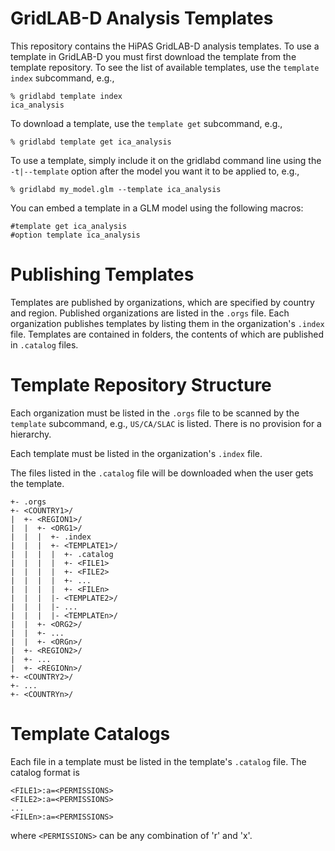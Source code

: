 # GridLAB-D Analysis Templates

This repository contains the HiPAS GridLAB-D analysis templates.  To use a template in GridLAB-D you must first download the template from the template repository. To see the list of available templates, use the `template index` subcommand, e.g.,

~~~
% gridlabd template index
ica_analysis
~~~

To download a template, use the `template get` subcommand, e.g.,

~~~
% gridlabd template get ica_analysis
~~~

To use a template, simply include it on the gridlabd command line using the `-t|--template` option after the model you want it to be applied to, e.g.,

~~~
% gridlabd my_model.glm --template ica_analysis
~~~

You can embed a template in a GLM model using the following macros:

~~~
#template get ica_analysis
#option template ica_analysis
~~~

# Publishing Templates

Templates are published by organizations, which are specified by country and region.  Published organizations are listed in the `.orgs` file.  Each organization publishes templates by listing them in the organization's `.index` file.  Templates are contained in folders, the contents of which are published in `.catalog` files.

# Template Repository Structure

Each organization must be listed in the `.orgs` file to be scanned by the `template` subcommand, e.g., `US/CA/SLAC` is listed. There is no provision for a hierarchy. 

Each template must be listed in the organization's `.index` file. 

The files listed in the `.catalog` file will be downloaded when the user gets the template.

~~~
+- .orgs
+- <COUNTRY1>/
|  +- <REGION1>/
|  |  +- <ORG1>/
|  |  |  +- .index
|  |  |  +- <TEMPLATE1>/
|  |  |  |  +- .catalog
|  |  |  |  +- <FILE1>
|  |  |  |  +- <FILE2>
|  |  |  |  +- ...
|  |  |  |  +- <FILEn>
|  |  |  |- <TEMPLATE2>/
|  |  |  |- ...
|  |  |  |- <TEMPLATEn>/
|  |  +- <ORG2>/
|  |  +- ...
|  |  +- <ORGn>/
|  +- <REGION2>/
|  +- ...
|  +- <REGIONn>/
+- <COUNTRY2>/
+- ...
+- <COUNTRYn>/
~~~

# Template Catalogs

Each file in a template must be listed in the template's `.catalog` file. The catalog format is

~~~
<FILE1>:a=<PERMISSIONS>
<FILE2>:a=<PERMISSIONS>
...
<FILEn>:a=<PERMISSIONS>
~~~

where `<PERMISSIONS>` can be any combination of 'r' and 'x'.

